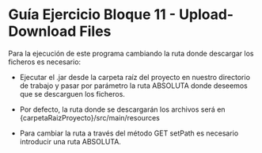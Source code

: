 # Guía Ejercicio Bloque 11 - Upload-Download Files
Para la ejecución de este programa cambiando la ruta donde descargar los ficheros es necesario:

* Ejecutar el .jar desde la carpeta raíz del proyecto en nuestro directorio de trabajo y pasar por 
  parámetro la ruta ABSOLUTA donde deseemos que se descarguen los ficheros.
 
* Por defecto, la ruta donde se descargarán los archivos será en {carpetaRaizProyecto}/src/main/resources

* Para cambiar la ruta a través del método GET setPath es necesario introducir una ruta ABSOLUTA.



